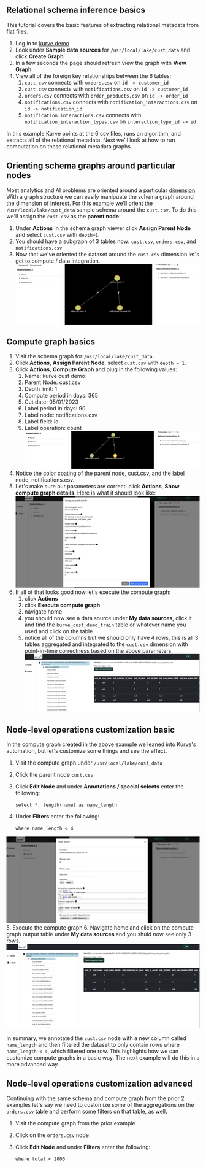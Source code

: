 ## Relational schema inference basics
This tutorial covers the basic features of extracting relational metadata
from flat files.

1. Log in to [kurve demo](https://demo.kurve.ai)
2. Look under <b>Sample data sources</b> for `/usr/local/lake/cust_data` and click <b>Create Graph</b>
3. In a few seconds the page should refresh view the graph with <b>View Graph</b>
4. View all of the foreign key relationships between the 6 tables:
    1. `cust.csv` connects with `orders.csv` on `id -> customer_id`
    2. `cust.csv` connects with `notifications.csv` on `id -> customer_id`
    3. `orders.csv` connects with `order_products.csv` on `id -> order_id`
    4. `notifications.csv` connects with `notification_interactions.csv` on `id -> notification_id`
    5. `notification_interactions.csv` connects with `notification_interaction_types.csv` on `interaction_type_id -> id`

In this example Kurve points at the 6 csv files, runs an algorithm, and extracts all of the relational metadata.
Next we'll look at how to run computation on these relational metadata graphs.


## Orienting schema graphs around particular nodes
Most analytics and AI problems are oriented around a particular [dimension](https://en.wikipedia.org/wiki/Dimension_(data_warehouse)).  With a graph structure we can easily manipuate the schema graph
around the dimension of interest.  For this example we'll orient the `/usr/local/lake/cust_data`
sample schema around the `cust.csv`.  To do this we'll assign the `cust.csv` as the <b>parent node</b>:

1. Under <b>Actions</b> in the schema graph viewer click <b>Assign Parent Node</b> and select `cust.csv` with `depth=1`.
2. You should have a subgraph of 3 tables now: `cust.csv`, `orders.csv`, and `notifications.csv`
3. Now that we've oriented the dataset around the `cust.csv` dimension let's get to compute / data integration.
![ex1](images/ex1_step1.jpg)

## Compute graph basics
1. Visit the schema graph for `/usr/local/lake/cust_data`.
2. Click <b>Actions</b>, <b>Assign Parent Node</b>, select `cust.csv` with `depth = 1`.
3. Click <b>Actions</b>, <b>Compute Graph</b> and plug in the following values:
    1. Name: kurve cust demo
    2. Parent Node: cust.csv
    3. Depth limit: 1
    4. Compute period in days: 365
    5. Cut date: 05/01/2023
    6. Label period in days: 90
    7. Label node: notifications.csv
    8. Label field: id
    9. Label operation: count
![ex2](images/ex2_step1.jpg)
4. Notice the color coating of the parent node, cust.csv, and the label node, notifications.csv.
5. Let's make sure our parameters are correct: click <b>Actions</b>, <b>Show compute graph details</b>.  Here is what it should look like:
![ex2s2](images/ex2_step2.jpg)
6. If all of that looks good now let's execute the compute graph:
    1. click <b>Actions</b>
    2. click <b>Execute compute graph</b>
    3. navigate home
    4. you should now see a data source under <b>My data sources</b>, click it and find the `kurve_cust_demo_train` table or whatever name you used and click on the table
    5. notice all of the columns but we should only have 4 rows, this is all 3 tables aggregated and integrated to the `cust.csv` dimension with point-in-time correctness based on the above parameters.
![ex2s3](images/ex2_step3.jpg)



## Node-level operations customization basic
In the compute graph created in the above example we leaned into Kurve's automation, but let's
customize some things and see the effect.

1. Visit the compute graph under `/usr/local/lake/cust_data`

2. Click the parent node `cust.csv`

3. Click <b>Edit Node</b> and under <b>Annotations / special selects</b> enter the following:

    ```
    select *, length(name) as name_length
    ```

4. Under <b>Filters</b> enter the following:

    ```
    where name_length < 4
    ```
![ex3s1](images/ex3_step1.jpg)
5. Execute the compute graph
6. Navigate home and click on the compute graph output table under <b>My data sources</b> and you shuld now see only 3 rows.
![ex3s2](images/ex3_step2.jpg)

In summary, we annotated the `cust.csv` node with a new column called `name_length` and then filtered the dataset to only contain rows where `name_length < 4`, which filtered one row.  This highlights how we can customize compute graphs in a basic way.  The next example will do this in a more advanced way.


## Node-level operations customization advanced
Continuing with the same schema and compute graph from the prior 2 examples let's say we need to customize some of the aggregations on the `orders.csv` table and perform some filters on that table, as well.

1. Visit the compute graph from the prior example
2. Click on the `orders.csv` node
3. Click <b>Edit Node</b> and under <b>Filters</b> enter the following:

    ```
    where total < 2000
    ```
